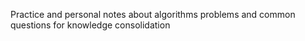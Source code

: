 Practice and personal notes about algorithms problems and common questions for knowledge consolidation